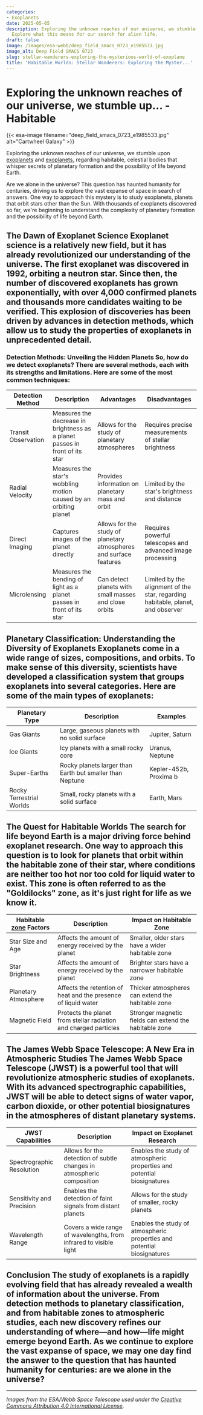 ```yaml
---
categories:
- Exoplanets
date: 2025-05-05
description: Exploring the unknown reaches of our universe, we stumble upon exoplanets,...
  Explore what this means for our search for alien life.
draft: false
image: /images/esa-webb/deep_field_smacs_0723_e1985533.jpg
image_alt: Deep Field SMACS 0723
slug: stellar-wanderers-exploring-the-mysterious-world-of-exoplane
title: 'Habitable Worlds: Stellar Wanderers: Exploring the Myster...'
---
```


# Exploring the unknown reaches of our universe, we stumble up... - Habitable
{{< esa-image filename="deep_field_smacs_0723_e1985533.jpg" alt="Cartwheel Galaxy" >}}



Exploring the unknown reaches of our universe, we stumble upon [exoplanets](/blog/exoplanets-and-the-search-for-life-beyond-earth) and [exoplanets](/blog/the-cosmic-dance-of-exoplanets-and-habitable-zones), regarding habitable, celestial bodies that whisper secrets of planetary formation and the possibility of life beyond Earth.

Are we alone in the universe? This question has haunted humanity for centuries, driving us to explore the vast expanse of space in search of answers. One way to approach this mystery is to study exoplanets, planets that orbit stars other than the Sun. With thousands of exoplanets discovered so far, we're beginning to understand the complexity of planetary formation and the possibility of life beyond Earth.

 ## The Dawn of Exoplanet Science Exoplanet science is a relatively new field, but it has already revolutionized our understanding of the universe. The first exoplanet was discovered in 1992, orbiting a neutron star. Since then, the number of discovered exoplanets has grown exponentially, with over 4,000 confirmed planets and thousands more candidates waiting to be verified. This explosion of discoveries has been driven by advances in detection methods, which allow us to study the properties of exoplanets in unprecedented detail.

 ### Detection Methods: Unveiling the Hidden Planets So, how do we detect exoplanets? There are several methods, each with its strengths and limitations. Here are some of the most common techniques:

 | **Detection Method** | **Description** | **Advantages** | **Disadvantages** |
| --- | --- | --- | --- |
| Transit Observation | Measures the decrease in brightness as a planet passes in front of its star | Allows for the study of planetary atmospheres | Requires precise measurements of stellar brightness |
| Radial Velocity | Measures the star's wobbling motion caused by an orbiting planet | Provides information on planetary mass and orbit | Limited by the star's brightness and distance |
| Direct Imaging | Captures images of the planet directly | Allows for the study of planetary atmospheres and surface features | Requires powerful telescopes and advanced image processing |
| Microlensing | Measures the bending of light as a planet passes in front of its star | Can detect planets with small masses and close orbits | Limited by the alignment of the star, regarding habitable, planet, and observer | Each detection method reveals different clues about a planet's size, orbit, and potential environment. By combining data from multiple methods, scientists can piece together a more complete picture of an exoplanet's properties.

 ## Planetary Classification: Understanding the Diversity of Exoplanets Exoplanets come in a wide range of sizes, compositions, and orbits. To make sense of this diversity, scientists have developed a classification system that groups exoplanets into several categories. Here are some of the main types of exoplanets:

 | **Planetary Type** | **Description** | **Examples** |
| --- | --- | --- |
| Gas Giants | Large, gaseous planets with no solid surface | Jupiter, Saturn |
| Ice Giants | Icy planets with a small rocky core | Uranus, Neptune |
| Super-Earths | Rocky planets larger than Earth but smaller than Neptune | Kepler-452b, Proxima b |
| Rocky Terrestrial Worlds | Small, rocky planets with a solid surface | Earth, Mars | Each planetary type has its own unique characteristics, which affect what scientists can infer about internal structure, atmosphere, and possible conditions for life.

 ## The Quest for Habitable Worlds The search for life beyond Earth is a major driving force behind exoplanet research. One way to approach this question is to look for planets that orbit within the habitable zone of their star, where conditions are neither too hot nor too cold for liquid water to exist. This zone is often referred to as the "Goldilocks" zone, as it's just right for life as we know it.

 | **Habitable [zone](/blog/exoplanets-in-the-habitable-zone-a-new-era-in-the-search-for) Factors** | **Description** | **Impact on Habitable Zone** |
| --- | --- | --- |
| Star Size and Age | Affects the amount of energy received by the planet | Smaller, older stars have a wider habitable zone |
| Star Brightness | Affects the amount of energy received by the planet | Brighter stars have a narrower habitable zone |
| Planetary Atmosphere | Affects the retention of heat and the presence of liquid water | Thicker atmospheres can extend the habitable zone |
| Magnetic Field | Protects the planet from stellar radiation and charged particles | Stronger magnetic fields can extend the habitable zone | The habitable zone is not a fixed region, but rather a dynamic and complex system that depends on various factors. By studying the properties of exoplanets and their stars, scientists can refine their understanding of the conditions necessary for life to emerge.

 ## The James Webb Space Telescope: A New Era in Atmospheric Studies The James Webb Space Telescope (JWST) is a powerful tool that will revolutionize atmospheric studies of exoplanets. With its advanced spectrographic capabilities, JWST will be able to detect signs of water vapor, carbon dioxide, or other potential biosignatures in the atmospheres of distant planetary systems.

 | **JWST Capabilities** | **Description** | **Impact on Exoplanet Research** |
| --- | --- | --- |
| Spectrographic Resolution | Allows for the detection of subtle changes in atmospheric composition | Enables the study of atmospheric properties and potential biosignatures |
| Sensitivity and Precision | Enables the detection of faint signals from distant planets | Allows for the study of smaller, rocky planets |
| Wavelength Range | Covers a wide range of wavelengths, from infrared to visible light | Enables the study of atmospheric properties and potential biosignatures | The JWST will play a crucial role in the search for life beyond Earth, enabling scientists to study the atmospheres of exoplanets in unprecedented detail.

 ## Conclusion The study of exoplanets is a rapidly evolving field that has already revealed a wealth of information about the universe. From detection methods to planetary classification, and from habitable zones to atmospheric studies, each new discovery refines our understanding of where—and how—life might emerge beyond Earth. As we continue to explore the vast expanse of space, we may one day find the answer to the question that has haunted humanity for centuries: are we alone in the universe?

---

*Images from the ESA/Webb Space Telescope used under the [Creative Commons Attribution 4.0 International License](https://creativecommons.org/licenses/by/4.0).*